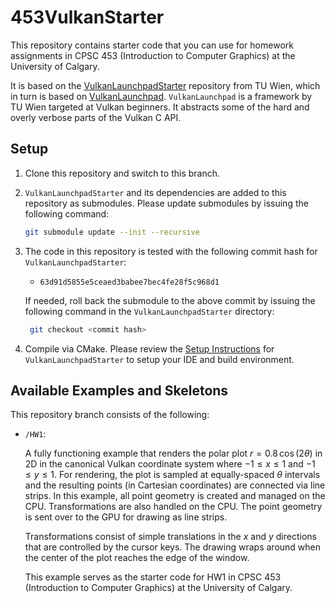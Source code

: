 # 453VulkanStarter

This repository contains starter code that you can use for homework assignments in CPSC 453 (Introduction to Computer Graphics) at the University of Calgary.

It is based on the [VulkanLaunchpadStarter](https://github.com/cg-tuwien/VulkanLaunchpadStarter) repository from TU Wien, which in turn is based on [VulkanLaunchpad](https://github.com/cg-tuwien/VulkanLaunchpad). `VulkanLaunchpad` is a framework by TU Wien targeted at Vulkan beginners. It abstracts some of the hard and overly verbose parts of the Vulkan C API.

## Setup

1. Clone this repository and switch to this branch.
2. `VulkanLaunchpadStarter` and its dependencies are added to this repository as submodules. Please update submodules by issuing the following command:
    ```bash
    git submodule update --init --recursive
    ```  
3. The code in this repository is tested with the following commit hash for `VulkanLaunchpadStarter`:
    - `63d91d5855e5ceaed3babee7bec4fe28f5c968d1`
   
   If needed, roll back the submodule to the above commit by issuing the following command in the `VulkanLaunchpadStarter` directory:
   ```bash
    git checkout <commit hash>
   ``` 
3. Compile via CMake. Please review the [Setup Instructions](https://github.com/cg-tuwien/VulkanLaunchpad#setup-instructions) for `VulkanLaunchpadStarter` to setup your IDE and build environment.

## Available Examples and Skeletons

This repository branch consists of the following:
- `/HW1`:

  A fully functioning example that renders the polar plot $r = 0.8\,\cos(2\theta)$ in 2D in the 
  canonical Vulkan coordinate system where $-1 \le x \le 1$ and $-1 \le y \le 1$. For rendering, the plot is sampled at equally-spaced $\theta$ intervals and the resulting points (in Cartesian coordinates) are connected via line strips.
  In this example, all point geometry is created and managed on the CPU. Transformations are also handled on the CPU. The point geometry is sent over to the GPU for drawing as line strips.

  Transformations consist of simple translations in the $x$ and $y$ directions that are controlled
  by the cursor keys. The drawing wraps around when the center of the plot reaches the edge of the window.


  This example serves as the starter code for HW1 in CPSC 453 (Introduction to Computer Graphics) at the University of Calgary.
  
  
